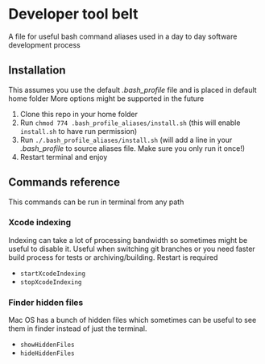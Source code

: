 # Developer tool belt
A file for useful bash command aliases used in a day to day software development process


## Installation
This assumes you use the default _.bash_profile_ file and is placed in default home folder
More options might be supported in the future

1. Clone this repo in your home folder
2. Run `chmod 774 .bash_profile_aliases/install.sh` (this will enable `install.sh` to have run permission)
3. Run `./.bash_profile_aliases/install.sh` (will add a line in your _.bash_profile_ to source aliases file. Make sure you only run it once!)
4. Restart terminal and enjoy


## Commands reference
This commands can be run in terminal from any path

### Xcode indexing
Indexing can take a lot of processing bandwidth so sometimes might be useful to disable it.
Useful when switching git branches or you need faster build process for tests or archiving/building.
Restart is required 

- `startXcodeIndexing`
- `stopXcodeIndexing`

### Finder hidden files
Mac OS has a bunch of hidden files which sometimes can be useful to see them in finder instead of just the terminal.

- `showHiddenFiles`
- `hideHiddenFiles`
